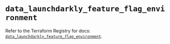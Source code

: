 # `data_launchdarkly_feature_flag_environment`

Refer to the Terraform Registry for docs: [`data_launchdarkly_feature_flag_environment`](https://registry.terraform.io/providers/launchdarkly/launchdarkly/2.23.1/docs/data-sources/feature_flag_environment).
